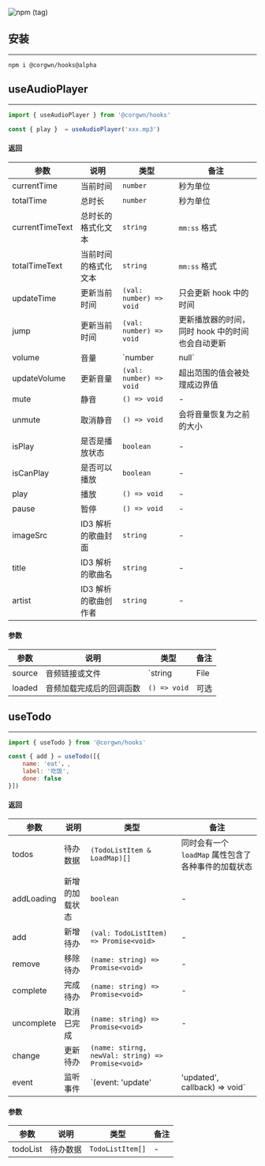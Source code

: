 ![npm (tag)](https://img.shields.io/npm/v/@corgwn/hooks/alpha?label=%40corgwn%2Fhooks)

## 安装

---

````shell
npm i @corgwn/hooks@alpha
````

## useAudioPlayer

---

````JavaScript
import { useAudioPlayer } from '@corgwn/hooks'

const { play }  = useAudioPlayer('xxx.mp3')
````

#### 返回

| 参数 | 说明 | 类型 | 备注 |
| --- | --- | --- | --- |
| currentTime | 当前时间 | `number` | 秒为单位 |
| totalTime | 总时长 | `number` | 秒为单位 |
| currentTimeText | 总时长的格式化文本 | `string` | `mm:ss` 格式 |
| totalTimeText | 当前时间的格式化文本 | `string` | `mm:ss` 格式 |
| updateTime | 更新当前时间 | `(val: number) => void` | 只会更新 hook 中的时间
| jump | 更新当前时间 | `(val: number) => void` | 更新播放器的时间，同时 hook 中的时间也会自动更新
| volume | 音量 | `number | null` | 范围0-100，静音状态下为 null |
| updateVolume | 更新音量 | `(val: number) => void` | 超出范围的值会被处理成边界值 |
| mute | 静音 | `() => void` | - |
| unmute | 取消静音 | `() => void` | 会将音量恢复为之前的大小 |
| isPlay | 是否是播放状态 | `boolean` | - |
| isCanPlay | 是否可以播放 | `boolean` | - |
| play | 播放 | `() => void` | - |
| pause | 暂停 | `() => void` | - |
| imageSrc | ID3 解析的歌曲封面 | `string` | - |
| title | ID3 解析的歌曲名 | `string` | - |
| artist | ID3 解析的歌曲创作者 | `string` | - |

#### 参数

| 参数 | 说明 | 类型 | 备注 |
| --- | --- | --- | --- |
| source | 音频链接或文件 | `string | File | Blob` | - |
| loaded | 音频加载完成后的回调函数 | `() => void` | 可选 |

## useTodo

---

````JavaScript
import { useTodo } from '@corgwn/hooks'

const { add } = useTodo([{
    name: 'eat'，,
    label: '吃饭',
    done: false
}])
````

#### 返回

| 参数 | 说明 | 类型 | 备注 |
| --- | --- | --- | --- |
| todos | 待办数据 | `(TodoListItem & LoadMap)[]` | 同时会有一个 `loadMap` 属性包含了各种事件的加载状态 |
| addLoading | 新增的加载状态 | `boolean` | - |
| add | 新增待办 | `(val: TodoListItem) => Promise<void>` | - |
| remove | 移除待办 | `(name: string) => Promise<void>` | - |
| complete | 完成待办 | `(name: string) => Promise<void>` | - |
| uncomplete | 取消已完成 | `(name: string) => Promise<void>` | - |
| change | 更新待办 | `(name: stirng, newVal: string) => Promise<void>` |
| event | 监听事件 | `(event: 'update' | 'updated', callback) => void` | 可以在这里监听更新和更新完成事件，其中更新回调可以返回 `false` 来取消此次更新，更新完成回调会获取到最新的数据 |

#### 参数

| 参数 | 说明 | 类型 | 备注 |
| --- | --- | --- | --- |
| todoList | 待办数据 | `TodoListItem[]` | - |